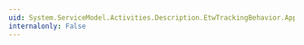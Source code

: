 ```yaml
---
uid: System.ServiceModel.Activities.Description.EtwTrackingBehavior.ApplyDispatchBehavior(System.ServiceModel.Description.ServiceDescription,System.ServiceModel.ServiceHostBase)
internalonly: False
---
```

